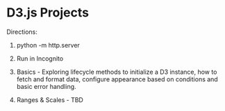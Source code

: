 # D3.js Projects

Directions:
1. python -m http.server
2. Run in Incognito

1. Basics - Exploring lifecycle methods to initialize a D3 instance, how to fetch and format data, configure appearance based on conditions and basic error handling.

2. Ranges & Scales - TBD
